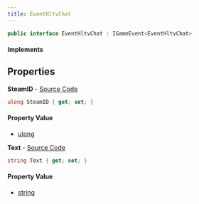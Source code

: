 ```yaml
---
title: EventHltvChat
---
```


```csharp
public interface EventHltvChat : IGameEvent<EventHltvChat>
```

#### Implements

## Properties

**SteamID** - [Source Code](https://github.com/swiftly-solution/swiftlys2/blob/master/managed/src/SwiftlyS2.Generated/GameEvents/Interfaces/EventHltvChat.cs#L28)

```csharp
ulong SteamID { get; set; }
```

#### Property Value

- [ulong](https://learn.microsoft.com/dotnet/api/system.uint64)

**Text** - [Source Code](https://github.com/swiftly-solution/swiftlys2/blob/master/managed/src/SwiftlyS2.Generated/GameEvents/Interfaces/EventHltvChat.cs#L21)

```csharp
string Text { get; set; }
```

#### Property Value

- [string](https://learn.microsoft.com/dotnet/api/system.string)

